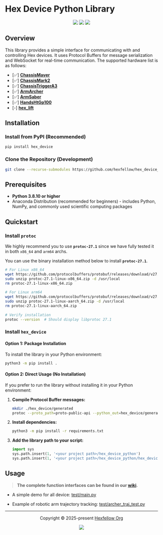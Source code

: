 # Hex Device Python Library

<p align="center">
	<a href="https://github.com/hexfellow/hex_device_python/stargazers"><img src="https://img.shields.io/github/stars/hexfellow/hex_device_python?colorA=363a4f&colorB=b7bdf8&style=for-the-badge"></a>
	<a href="https://github.com/hexfellow/hex_device_python/issues"><img src="https://img.shields.io/github/issues/hexfellow/hex_device_python?colorA=363a4f&colorB=f5a97f&style=for-the-badge"></a>
	<a href="https://github.com/hexfellow/hex_device_python/contributors"><img src="https://img.shields.io/github/contributors/hexfellow/hex_device_python?colorA=363a4f&colorB=a6da95&style=for-the-badge"></a>
</p>

## <a name="overview"></a> **Overview**

This library provides a simple interface for communicating with and controlling Hex devices. It uses Protocol Buffers for message serialization and WebSocket for real-time communication. The supported hardware list is as follows:
- [✅] **[ChassisMaver](#chassis_maver)**
- [✅] **[ChassisMark2](#chassis_mark2)**
- [✅] **[ChassisTriggerA3](#ChassisTriggerA3)**
- [✅] **[ArmArcher](#arm_archer)**
- [✅] **[ArmSaber](#arm_saber)**
- [✅] **[HandsHtGp100](#hands)**
- [-] **[hex_lift](#hex_lift)**


## Installation

### Install from PyPI (Recommended)
```bash
pip install hex_device
```

### Clone the Repository (Development)
```bash
git clone --recurse-submodules https://github.com/hexfellow/hex_device_python.git
```

## Prerequisites

- **Python 3.8.10 or higher**
- Anaconda Distribution (recommended for beginners) - includes Python, NumPy, and commonly used scientific computing packages

## Quickstart

### Install `protoc`

We highly recommend you to use **`protoc-27.1`** since we have fully tested it in both `x86_64` and `arm64` archs.

You can use the binary installation method below to install **`protoc-27.1`**.

```bash
# For Linux x86_64
wget https://github.com/protocolbuffers/protobuf/releases/download/v27.1/protoc-27.1-linux-x86_64.zip
sudo unzip protoc-27.1-linux-x86_64.zip -d /usr/local
rm protoc-27.1-linux-x86_64.zip
   
# For Linux arm64
wget https://github.com/protocolbuffers/protobuf/releases/download/v27.1/protoc-27.1-linux-aarch_64.zip
sudo unzip protoc-27.1-linux-aarch_64.zip -d /usr/local
rm protoc-27.1-linux-aarch_64.zip
   
# Verify installation
protoc --version  # Should display libprotoc 27.1
```

### Install `hex_device`

#### Option 1: Package Installation

To install the library in your Python environment:

```bash
python3 -m pip install .
```

#### Option 2: Direct Usage (No Installation)

If you prefer to run the library without installing it in your Python environment:

1. **Compile Protocol Buffer messages:**

   ```bash
   mkdir ./hex_device/generated
   protoc --proto_path=proto-public-api --python_out=hex_device/generated proto-public-api/*.proto
   ```

2. **Install dependencies:**

    ```bash
    python3 -m pip install -r requirements.txt
    ```

3. **Add the library path to your script:**

    ```python
    import sys
    sys.path.insert(1, '<your project path>/hex_device_python')
    sys.path.insert(1, '<your project path>/hex_device_python/hex_device/generated')
    ```

## Usage

> **The complete function interfaces can be found in our [wiki](https://github.com/hexfellow/hex_device_python/wiki/API-List).**

- A simple demo for all device: [test/main.py](https://github.com/hexfellow/hex_device_python/blob/main/tests/main.py)

- Example of robotic arm trajectory tracking: [test/archer_traj_test.py](https://github.com/hexfellow/hex_device_python/blob/main/tests/archer_traj_test.py)

--- 

<p align="center">
	Copyright &copy; 2025-present <a href="https://github.com/hexfellow" target="_blank">Hexfellow Org</a>
</p>

<p align="center">
	<a href="https://github.com/hexfellow/robot_hardware_interface/blob/main/LICENSE"><img src="https://img.shields.io/static/v1.svg?style=for-the-badge&label=License&message=Apache&logoColor=d9e0ee&colorA=363a4f&colorB=b7bdf8"/></a>
</p>
